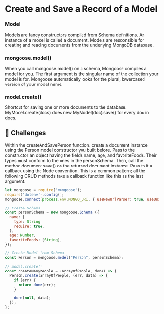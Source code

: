 # Create and Save a Record of a Model
### Model 
Models are fancy constructors compiled from Schema definitions. An instance of a model is called a document. Models are responsible for creating and reading documents from the underlying MongoDB database.

### mongoose.model()
When you call mongoose.model() on a schema, Mongoose compiles a model for you. The first argument is the singular name of the collection your model is for. Mongoose automatically looks for the plural, lowercased version of your model name.

### model.create()
Shortcut for saving one or more documents to the database. MyModel.create(docs) does new MyModel(doc).save() for every doc in docs.

## 🎯 Challenges
Within the createAndSavePerson function, create a document instance using the Person model constructor you built before. Pass to the constructor an object having the fields name, age, and favoriteFoods. Their types must conform to the ones in the personSchema. Then, call the method document.save() on the returned document instance. Pass to it a callback using the Node convention. This is a common pattern; all the following CRUD methods take a callback function like this as the last argument.

```js
let mongoose = require('mongoose'); 
require('dotenv').config();
mongoose.connect(process.env.MONGO_URI, { useNewUrlParser: true, useUnifiedTopology: true });

// Create Schema
const personSchema = new mongoose.Schema ({
  name: {
    type: String,
    require: true,
  },
  age: Number,
  favoriteFoods: [String],
});

// Create Model from Schema
const Person = mongoose.model("Person", personSchema);

// model.create()
const createManyPeople = (arrayOfPeople, done) => {
  Person.create(arrayOfPeople, (err, data) => {
    if (err) {
      return done(err); 
    }

    done(null, data); 
  });
};
```
